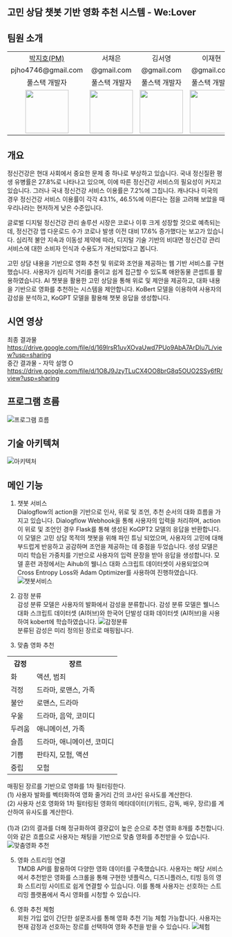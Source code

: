 고민 상담 챗봇 기반 영화 추천 시스템 - We:Lover
---
## 팀원 소개
<table>
  <tr>
    <td align="center"><a href="https://github.com/pjho4746">박지호(PM)</a></td>
    <td align="center">서채은</td>
    <td align="center">김서영</td>
    <td align="center">이재현</td>
  </tr>
  <tr>
    <td align="center">pjho4746@gmail.com</td>
    <td align="center">@gmail.com</td>
    <td align="center">@gmail.com</td>
    <td align="center">@gmail.com</td>
  </tr>
  <tr>
    <td align="center">풀스택 개발자</td>
    <td align="center">풀스택 개발자</td>
    <td align="center">풀스택 개발자</td>
    <td align="center">풀스택 개발자</td>
  </tr>
  <tr>
    <td align="center"><img src="https://github.com/DSHanul2023/Hanul-Backend/assets/126854628/606bbf95-fe28-4e01-8789-e8ba93e05995?raw=true" width="100px"></td>
    <td align="center"><img src="https://github.com/DSHanul2023/Hanul-Backend/assets/126854628/e7a35f81-41e5-49d0-b25a-289d064dd551?raw=true" width="100px"></td>
    <td align="center"><img src="https://github.com/DSHanul2023/Hanul-Backend/assets/126854628/38607519-a067-4d00-9e9a-fe44fac12fad?raw=true" width="100px"></td>
    <td align="center"><img src="https://github.com/DSHanul2023/Hanul-Backend/assets/126854628/6a9a0a7d-4678-4558-b8db-565e6b9c9869?raw=true" width="100px"></td>
  </tr>
</table>

## 개요
정신건강은 현대 사회에서 중요한 문제 중 하나로 부상하고 있습니다. 국내 정신질환 평생 유병률은 27.8%로 나타나고 있으며, 이에 따른 정신건강 서비스의 필요성이 커지고 있습니다. 그러나 국내 정신건강 서비스 이용률은 7.2%에 그칩니다. 캐나다나 미국의 경우 정신건강 서비스 이용률이 각각 43.1%, 46.5%에 이른다는 점을 고려해 보았을 때 우리나라는 현저하게 낮은 수준입니다.

글로벌 디지털 정신건강 관리 솔루션 시장은 코로나 이후 크게 성장할 것으로 예측되는데, 정신건강 앱 다운로드 수가 코로나 발생 이전 대비 17.6% 증가했다는 보고가 있습니다. 심리적 불안 지속과 이동성 제약에 따라, 디지털 기술 기반의 비대면 정신건강 관리 서비스에 대한 소비자 인식과 수용도가 개선되었다고 봅니다. 

고민 상담 내용을 기반으로 영화 추천 및 위로와 조언을 제공하는 웹 기반 서비스를 구현했습니다. 사용자가 심리적 거리를 줄이고 쉽게 접근할 수 있도록 애완동물 콘셉트를 활용하였습니다. AI 챗봇을 활용한 고민 상담을 통해 위로 및 제안을 제공하고, 대화 내용을 기반으로 영화를 추천하는 시스템을 제안합니다. KoBert 모델을 이용하여 사용자의 감성을 분석하고, KoGPT 모델을 활용해 챗봇 응답을 생성합니다.

## 시연 영상
최종 결과물  
https://drive.google.com/file/d/169lrsR1uvXOvaUwd7PUo9AbA7ArDlu7L/view?usp=sharing  
중간 결과물 - 자막 설명 O  
https://drive.google.com/file/d/1O8J9JzyTLuCX4OO8brG8q5OUO2SSy6fR/view?usp=sharing 

## 프로그램 흐름
![프로그램 흐름](https://github.com/DSHanul2023/Hanul-Backend/assets/126854628/19275386-fb62-4c02-b8d3-0a5ff4e3a0a2)

## 기술 아키텍쳐
![아키텍처](https://github.com/DSHanul2023/Hanul-Backend/assets/126854628/59080cd0-ae92-446d-bea6-c119fb041ec0)

## 메인 기능
1. 챗봇 서비스  
Dialogflow의 action을 기반으로 인사, 위로 및 조언, 추천 순서의 대화 흐름을 가지고 있습니다. Dialogflow Webhook을 통해 사용자의 입력을 처리하며, action이 위로 및 조언인 경우 Flask를 통해 생성된 KoGPT2 모델의 응답을 반환합니다. 이 모델은 고민 상담 목적의 챗봇을 위해 파인 튜닝 되었으며, 사용자의 고민에 대해 부드럽게 반응하고 공감하며 조언을 제공하는 데 중점을 두었습니다. 생성 모델은 미리 학습된 가중치를 기반으로 사용자의 입력 문장을 받아 응답을 생성합니다. 모델 훈련 과정에서는 Aihub의 웰니스 대화 스크립트 데이터셋이 사용되었으며 Cross Entropy Loss와 Adam Optimizer를 사용하여 진행하였습니다.
![챗봇서비스](https://github.com/DSHanul2023/Hanul-Backend/assets/126854628/d56d894f-f0f4-46cc-839f-90c16189a72e)<br>

2.  감정 분류<br>
감성 분류 모델은 사용자의 발화에서 감성을 분류합니다. 감성 분류 모델은 웰니스 대화 스크립트 데이터셋 (AI허브)와 한국어 단발성 대화 데이터셋 (AI허브)을 사용하여 kobert에 학습하였습니다.
![감정분류](https://github.com/DSHanul2023/Hanul-Backend/assets/126854628/42a46f7e-19c6-4ec7-a220-cadaa9537f75)<br>
분류된 감성은 미리 정의된 장르로 매핑됩니다. <br>

3. 맞춤 영화 추천
<table>
  <tr>
    <th>감정</th>
    <th>장르</th>
  </tr>
  <tr>
    <td>화</td>
    <td>액션, 범죄</td>
  </tr>
  <tr>
    <td>걱정</td>
    <td>드라마, 로맨스, 가족</td>
  </tr>
  <tr>
    <td>불안</td>
    <td>로맨스, 드라마</td>
  </tr>
  <tr>
    <td>우울</td>
    <td>드라마, 음악, 코미디</td>
  </tr>
  <tr>
    <td>두려움</td>
    <td>애니메이션, 가족</td>
  </tr>
  <tr>
    <td>슬픔</td>
    <td>드라마, 애니메이션, 코미디</td>
  </tr>
  <tr>
    <td>기쁨</td>
    <td>판타지, 모험, 액션</td>
  </tr>
  <tr>
    <td>중립</td>
    <td>모험</td>
  </tr>
</table>

매핑된 장르를 기반으로 영화를 1차 필터링한다.  
(1) 사용자 발화를 벡터화하여 영화 줄거리 간의 코사인 유사도를 계산한다.  
(2) 사용자 선호 영화와 1차 필터링된 영화의 메타데이터(키워드, 감독, 배우, 장르)를 계산하여 유사도를 계산한다.  <br><br>
(1)과 (2)의 결과를 더해 정규화하여 결괏값이 높은 순으로 추천 영화 8개를 추천합니다. 이와 같은 흐름으로 사용자는 채팅을 기반으로 맞춤 영화를 추천받을 수 있습니다.
![맞춤영화 추천](https://github.com/DSHanul2023/Hanul-Backend/assets/126854628/3aaf1ccc-d0ed-4bca-a9b1-e6f9bf717a51) <br>

5. 영화 스트리밍 연결  
TMDB API를 활용하여 다양한 영화 데이터를 구축했습니다. 사용자는 해당 서비스에서 추천받은 영화를 스크롤을 통해 구현한 넷플릭스, 디즈니플러스, 티빙 등의 영화 스트리밍 사이트로 쉽게 연결할 수 있습니다. 이를 통해 사용자는 선호하는 스트리밍 플랫폼에서 즉시 영화를 시청할 수 있습니다.<br>

6. 영화 추천 체험  
회원 가입 없이 간단한 설문조사를 통해 영화 추천 기능 체험 가능합니다. 사용자는 현재 감정과 선호하는 장르를 선택하여 영화 추천을 받을 수 있습니다.
![체험](https://github.com/DSHanul2023/Hanul-Backend/assets/126854628/0ee41f0d-37df-4ff4-8a3e-8c4e06e75e59)

